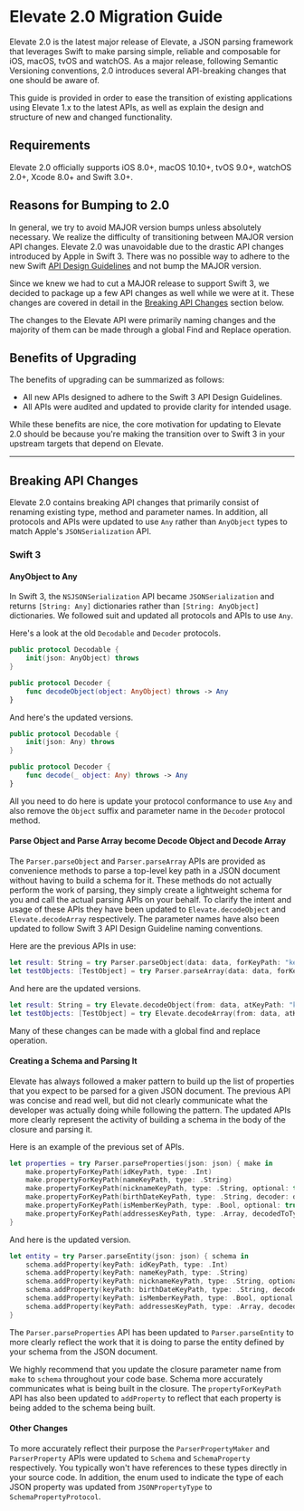 # Elevate 2.0 Migration Guide

Elevate 2.0 is the latest major release of Elevate, a JSON parsing framework that leverages Swift to make parsing simple, reliable and composable for iOS, macOS, tvOS and watchOS.
As a major release, following Semantic Versioning conventions, 2.0 introduces several API-breaking changes that one should be aware of.

This guide is provided in order to ease the transition of existing applications using Elevate 1.x to the latest APIs, as well as explain the design and structure of new and changed functionality.

## Requirements

Elevate 2.0 officially supports iOS 8.0+, macOS 10.10+, tvOS 9.0+, watchOS 2.0+, Xcode 8.0+ and Swift 3.0+.

## Reasons for Bumping to 2.0

In general, we try to avoid MAJOR version bumps unless absolutely necessary.
We realize the difficulty of transitioning between MAJOR version API changes.
Elevate 2.0 was unavoidable due to the drastic API changes introduced by Apple in Swift 3.
There was no possible way to adhere to the new Swift [API Design Guidelines](https://swift.org/documentation/api-design-guidelines/) and not bump the MAJOR version.

Since we knew we had to cut a MAJOR release to support Swift 3, we decided to package up a few API changes as well while we were at it.
These changes are covered in detail in the [Breaking API Changes](#breaking-api-changes) section below.

The changes to the Elevate API were primarily naming changes and the majority of them can be made through a global Find and Replace operation.

## Benefits of Upgrading

The benefits of upgrading can be summarized as follows:

* All new APIs designed to adhere to the Swift 3 API Design Guidelines.
* All APIs were audited and updated to provide clarity for intended usage.

While these benefits are nice, the core motivation for updating to Elevate 2.0 should be because you're making the transition over to Swift 3 in your upstream targets that depend on Elevate.

---

## Breaking API Changes

Elevate 2.0 contains breaking API changes that primarily consist of renaming existing type, method and parameter names.
In addition, all protocols and APIs were updated to use `Any` rather than `AnyObject` types to match Apple's `JSONSerialization` API.

### Swift 3

#### AnyObject to Any

In Swift 3, the `NSJSONSerialization` API became `JSONSerialization` and returns `[String: Any]` dictionaries rather than `[String: AnyObject]` dictionaries.
We followed suit and updated all protocols and APIs to use `Any`.

Here's a look at the old `Decodable` and `Decoder` protocols.

```swift
public protocol Decodable {
    init(json: AnyObject) throws
}

public protocol Decoder {
    func decodeObject(object: AnyObject) throws -> Any
}
```

And here's the updated versions.

```swift
public protocol Decodable {
    init(json: Any) throws
}

public protocol Decoder {
    func decode(_ object: Any) throws -> Any
}

```

All you need to do here is update your protocol conformance to use `Any` and also remove the `Object` suffix and parameter name in the `Decoder` protocol method.

#### Parse Object and Parse Array become Decode Object and Decode Array

The `Parser.parseObject` and `Parser.parseArray` APIs are provided as convenience methods to parse a top-level key path in a JSON document without having to build a schema for it.
These methods do not actually perform the work of parsing, they simply create a lightweight schema for you and call the actual parsing APIs on your behalf.
To clarify the intent and usage of these APIs they have been updated to `Elevate.decodeObject` and `Elevate.decodeArray` respectively.
The parameter names have also been updated to follow Swift 3 API Design Guideline naming conventions.

Here are the previous APIs in use:
```swift
let result: String = try Parser.parseObject(data: data, forKeyPath: "key")
let testObjects: [TestObject] = try Parser.parseArray(data: data, forKeyPath: "items")
```

And here are the updated versions.

```swift
let result: String = try Elevate.decodeObject(from: data, atKeyPath: "key")
let testObjects: [TestObject] = try Elevate.decodeArray(from: data, atKeyPath: "items")
```

Many of these changes can be made with a global find and replace operation.

#### Creating a Schema and Parsing It

Elevate has always followed a maker pattern to build up the list of properties that you expect to be parsed for a given JSON document.
The previous API was concise and read well, but did not clearly communicate what the developer was actually doing while following the pattern.
The updated APIs more clearly represent the activity of building a schema in the body of the closure and parsing it.

Here is an example of the previous set of APIs.
```swift
let properties = try Parser.parseProperties(json: json) { make in
	make.propertyForKeyPath(idKeyPath, type: .Int)
	make.propertyForKeyPath(nameKeyPath, type: .String)
	make.propertyForKeyPath(nicknameKeyPath, type: .String, optional: true)
	make.propertyForKeyPath(birthDateKeyPath, type: .String, decoder: dateDecoder)
	make.propertyForKeyPath(isMemberKeyPath, type: .Bool, optional: true)
	make.propertyForKeyPath(addressesKeyPath, type: .Array, decodedToType: Address.self)
}
```

And here is the updated version.
```swift
let entity = try Parser.parseEntity(json: json) { schema in
	schema.addProperty(keyPath: idKeyPath, type: .Int)
	schema.addProperty(keyPath: nameKeyPath, type: .String)
	schema.addProperty(keyPath: nicknameKeyPath, type: .String, optional: true)
	schema.addProperty(keyPath: birthDateKeyPath, type: .String, decoder: dateDecoder)
	schema.addProperty(keyPath: isMemberKeyPath, type: .Bool, optional: true)
	schema.addProperty(keyPath: addressesKeyPath, type: .Array, decodedToType: Address.self)
}
```

The `Parser.parseProperties` API has been updated to `Parser.parseEntity` to more clearly reflect the work that it is doing to parse the entity defined by your schema from the JSON document. 

We highly recommend that you update the closure parameter name from `make` to `schema` throughout your code base.
Schema more accurately communicates what is being built in the closure.
The `propertyForKeyPath` API has also been updated to `addProperty` to reflect that each property is being added to the schema being built.

#### Other Changes

To more accurately reflect their purpose the `ParserPropertyMaker` and `ParserProperty` APIs were updated to `Schema` and `SchemaProperty` respectively.
You typically won't have references to these types directly in your source code.
In addition, the enum used to indicate the type of each JSON property was updated from `JSONPropertyType` to `SchemaPropertyProtocol`.
